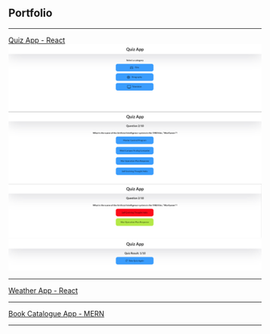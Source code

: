 ## Portfolio

---
[Quiz App - React](https://phandeyr.github.io/quiz-react-app/)
<img src="images/quiz-categories.png?raw=true"/>
<img src="images/quiz-question.png?raw=true"/>
<img src="images/quiz-answer.png?raw=true"/>
<img src="images/quiz-result.png?raw=true"/>

---
[Weather App - React](https://phandeyr.github.io/weather-react-app/)

---
[Book Catalogue App - MERN](https://phandeyr-book-catalogue.herokuapp.com/)

---
